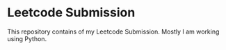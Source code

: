 # Leetcode Submission

This repository contains of my Leetcode Submission. Mostly I am working using Python.
